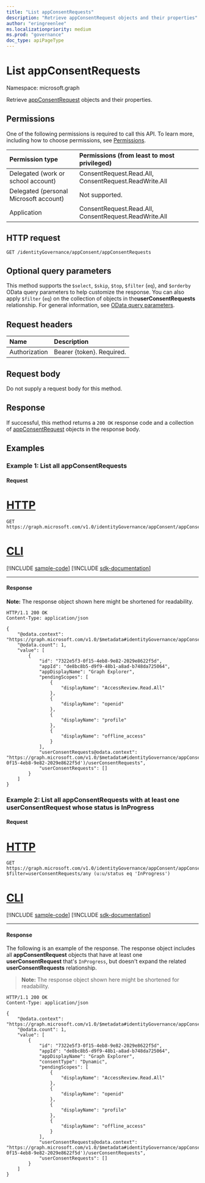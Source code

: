 ```yaml
---
title: "List appConsentRequests"
description: "Retrieve appConsentRequest objects and their properties"
author: "eringreenlee"
ms.localizationpriority: medium
ms.prod: "governance"
doc_type: apiPageType
---
```


# List appConsentRequests
Namespace: microsoft.graph

Retrieve [appConsentRequest](../resources/appconsentrequest.md) objects and their properties.

## Permissions

One of the following permissions is required to call this API. To learn more, including how to choose permissions, see [Permissions](/graph/permissions-reference).

|Permission type|Permissions (from least to most privileged)|
|:---|:---|
|Delegated (work or school account)|ConsentRequest.Read.All, ConsentRequest.ReadWrite.All|
|Delegated (personal Microsoft account)|Not supported.|
|Application|ConsentRequest.Read.All, ConsentRequest.ReadWrite.All|

## HTTP request

<!-- {
  "blockType": "ignored"
}
-->
``` http
GET /identityGovernance/appConsent/appConsentRequests
```

## Optional query parameters

This method supports the `$select`, `$skip`, `$top`, `$filter` (`eq`), and `$orderby` OData query parameters to help customize the response. You can also apply `$filter` (`eq`) on the collection of objects in the**userConsentRequests** relationship. For general information, see [OData query parameters](/graph/query-parameters).

## Request headers

|Name|Description|
|:---|:---|
|Authorization|Bearer {token}. Required.|

## Request body

Do not supply a request body for this method.

## Response

If successful, this method returns a `200 OK` response code and a collection of [appConsentRequest](../resources/appconsentrequest.md) objects in the response body.

## Examples

### Example 1:  List all appConsentRequests

#### Request

# [HTTP](#tab/http)
<!-- {
  "blockType": "request",
  "name": "list_appconsentrequest"
}
-->
``` http
GET https://graph.microsoft.com/v1.0/identityGovernance/appConsent/appConsentRequests
```

# [CLI](#tab/cli)
[!INCLUDE [sample-code](../includes/snippets/cli/list-appconsentrequest-cli-snippets.md)]
[!INCLUDE [sdk-documentation](../includes/snippets/snippets-sdk-documentation-link.md)]

---

#### Response

**Note:** The response object shown here might be shortened for readability.
<!-- {
  "blockType": "response",
  "truncated": true,
  "@odata.type": "Collection(microsoft.graph.appConsentRequest)"
}
-->
``` http
HTTP/1.1 200 OK
Content-Type: application/json

{
    "@odata.context": "https://graph.microsoft.com/v1.0/$metadata#identityGovernance/appConsent/appConsentRequests",
    "@odata.count": 1,
    "value": [
        {
            "id": "7322e5f3-0f15-4eb8-9e82-2029e8622f5d",
            "appId": "de8bc8b5-d9f9-48b1-a8ad-b748da725064",
            "appDisplayName": "Graph Explorer",
            "pendingScopes": [
                {
                    "displayName": "AccessReview.Read.All"
                },
                {
                    "displayName": "openid"
                },
                {
                    "displayName": "profile"
                },
                {
                    "displayName": "offline_access"
                }
            ],
            "userConsentRequests@odata.context": "https://graph.microsoft.com/v1.0/$metadata#identityGovernance/appConsent/appConsentRequests('7322e5f3-0f15-4eb8-9e82-2029e8622f5d')/userConsentRequests",
            "userConsentRequests": []
        }
    ]
}
```


### Example 2: List all appConsentRequests with at least one userConsentRequest whose status is InProgress

#### Request


# [HTTP](#tab/http)
<!-- {
  "blockType": "request",
  "name": "list_appconsentrequest_userconsentrequest_InProgress"
}
-->
``` http
GET https://graph.microsoft.com/v1.0/identityGovernance/appConsent/appConsentRequests?$filter=userConsentRequests/any (u:u/status eq 'InProgress')
```

# [CLI](#tab/cli)
[!INCLUDE [sample-code](../includes/snippets/cli/list-appconsentrequest-userconsentrequest-inprogress-cli-snippets.md)]
[!INCLUDE [sdk-documentation](../includes/snippets/snippets-sdk-documentation-link.md)]

---

#### Response

The following is an example of the response. The response object includes all **appConsentRequest** objects that have at least one **userConsentRequest** that's `InProgress`, but doesn't expand the related **userConsentRequests** relationship.

>**Note:** The response object shown here might be shortened for readability.
<!-- {
  "blockType": "response",
  "truncated": true,
  "@odata.type": "Collection(microsoft.graph.appConsentRequest)"
}
-->
``` http
HTTP/1.1 200 OK
Content-Type: application/json

{
    "@odata.context": "https://graph.microsoft.com/v1.0/$metadata#identityGovernance/appConsent/appConsentRequests",
    "@odata.count": 1,
    "value": [
        {
            "id": "7322e5f3-0f15-4eb8-9e82-2029e8622f5d",
            "appId": "de8bc8b5-d9f9-48b1-a8ad-b748da725064",
            "appDisplayName": "Graph Explorer",
            "consentType": "Dynamic",
            "pendingScopes": [
                {
                    "displayName": "AccessReview.Read.All"
                },
                {
                    "displayName": "openid"
                },
                {
                    "displayName": "profile"
                },
                {
                    "displayName": "offline_access"
                }
            ],
            "userConsentRequests@odata.context": "https://graph.microsoft.com/v1.0/$metadata#identityGovernance/appConsent/appConsentRequests('7322e5f3-0f15-4eb8-9e82-2029e8622f5d')/userConsentRequests",
            "userConsentRequests": []
        }
    ]
}
```
